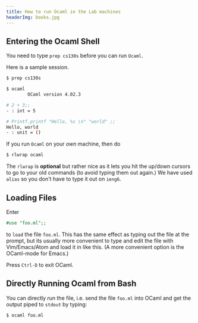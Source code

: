 ```yaml
---
title: How to run Ocaml in the Lab machines
headerImg: books.jpg
---
```


## Entering the Ocaml Shell

You need to type `prep cs130s` before you can run `Ocaml`.

Here is a sample session.

```bash
$ prep cs130s

$ ocaml
        OCaml version 4.02.3

# 2 + 3;;
- : int = 5

# Printf.printf "Hello, %s \n" "world" ;;
Hello, world
- : unit = ()
```

If you run `Ocaml` on your _own_ machine, then do 

```bash
$ rlwrap ocaml
```

The `rlwrap` is **optional** but rather nice as it lets you
hit the up/down cursors to go to your old commands (to avoid
typing them out again.) We have used `alias` so you don't have
to type it out on `ieng6`.


## Loading Files

Enter

```ocaml
#use "foo.ml";;
```

to `load` the file `foo.ml`.
This has the same effect as
typing out the file at the
prompt, but its usually more
convenient to type and edit
the file with Vim/Emacs/Atom
and load it in like this.
(A more convenient option is
the OCaml-mode for Emacs.)

Press `Ctrl-D` to exit OCaml.

## Directly Running Ocaml from Bash

You can directly _run_ the file,
i.e. send the file `foo.ml` into
OCaml and get the output piped
to `stdout` by typing:

```bash
$ ocaml foo.ml
```
